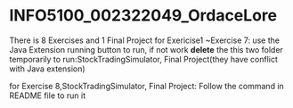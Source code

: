 # INFO5100_002322049_OrdaceLore
There is 8 Exercises and 1 Final Project
for Exericise1 ~Exercise 7:
use the Java Extension running button to run, if not work **delete** the this two folder temporarily to run:StockTradingSimulator, Final Project(they have conflict with Java extension)

for Exercise 8,StockTradingSimulator, Final Project:
Follow the command in README file to run it
